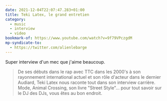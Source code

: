```yaml
---
date: 2021-12-04T22:07:47.283+01:00
title: Teki Latex, le grand entretien
category:
  - music
  - interview
  - video
bookmark-of: https://www.youtube.com/watch?v=9f79VPczgdM
mp-syndicate-to:
  - https://twitter.com/alienlebarge
---
```

Super interview d'un mec que j'aime beaucoup.

> De ses débuts dans le rap avec TTC dans les 2000's à son rayonnement international actuel et son rôle d'acteur dans le dernier Audiard, Teki Latex nous raconte tout dans son interview carrière. Mode, Animal Crossing, son livre "Street Style"... pour tout savoir sur le DJ des DJs, vous êtes au bon endroit. 
